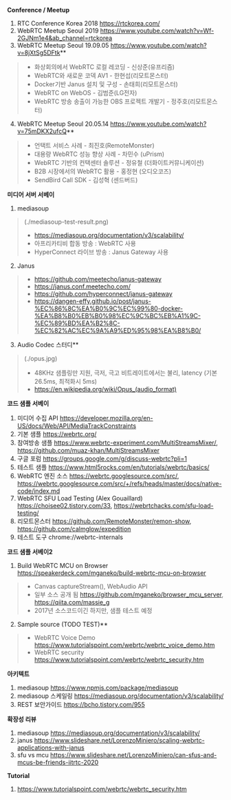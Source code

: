 **Conference / Meetup**
1. RTC Conference Korea 2018 https://rtckorea.com/
2. WebRTC Meetup Seoul 2019  https://www.youtube.com/watch?v=Wf-2GJNm1e4&ab_channel=rtckorea
3. WebRTC Meetup Seoul 19.09.05 https://www.youtube.com/watch?v=8jXtSg5DFtk**
> * 화상회의에서 WebRTC 로컬 레코딩 - 신상준(유프리즘)
> * WebRTC와 새로운 코덱 AV1 - 한현섭(리모트몬스터)
> * Docker기반 Janus 설치 및 구성 - 손태희(리모트몬스터)
> * WebRTC on WebOS - 김범준(LG전자)
> * WebRTC 방송 송출이 가능한 OBS 프로젝트 개발기 - 정주호(리모트몬스터)
4. WebRTC Meetup Seoul 20.05.14 https://www.youtube.com/watch?v=75mDKX2ufcQ**
> * 언택트 서비스 사례 - 최진호(RemoteMonster)
> * 대용량 WebRTC 성능 향상 사례 - 차민수 (uPrism)
> * WebRTC 기반의 컨택센터 솔루션 - 정유철 (더화이트커뮤니케이션)
> * B2B 시장에서의 WebRTC 활용 - 홍정현    (오디오코즈)
> * SendBird Call SDK - 김성혁 (센드버드)

**미디어 서버 서베이**
1. mediasoup
> (./mediasoup-test-result.png)
> * https://mediasoup.org/documentation/v3/scalability/
> * 아프리카티비 합동 방송 : WebRTC 사용
> * HyperConnect 라이브 방송 : Janus Gateway 사용
2. Janus
> * https://github.com/meetecho/janus-gateway
> * https://janus.conf.meetecho.com/
> * https://github.com/hyperconnect/janus-gateway
> * https://dangen-effy.github.io/post/janus-%EC%86%8C%EA%B0%9C%EC%99%80-docker-%EA%B8%B0%EB%B0%98%EC%9C%BC%EB%A1%9C-%EC%89%BD%EA%B2%8C-%EC%82%AC%EC%9A%A9%ED%95%98%EA%B8%B0/
3. Audio Codec 스터디**
> (./opus.jpg)
> * 48KHz 샘플링만 지원, 극저, 극고 비트레이트에서는 불리, latency (기본 26.5ms, 최적화시 5ms)
> * https://en.wikipedia.org/wiki/Opus_(audio_format)

**코드 샘플 서베이**
1. 미디어 수집 API https://developer.mozilla.org/en-US/docs/Web/API/MediaTrackConstraints
1. 기본 샘플 https://webrtc.org/
1. 참여방송 샘플 https://www.webrtc-experiment.com/MultiStreamsMixer/, https://github.com/muaz-khan/MultiStreamsMixer
1. 구글 포럼 https://groups.google.com/g/discuss-webrtc?pli=1
1. 테스트 샘플 https://www.html5rocks.com/en/tutorials/webrtc/basics/
1. WebRTC 엔진 소스 https://webrtc.googlesource.com/src/, https://webrtc.googlesource.com/src/+/refs/heads/master/docs/native-code/index.md
1. WebRTC SFU Load Testing (Alex Gouaillard) https://choisee02.tistory.com/33, https://webrtchacks.com/sfu-load-testing/
1. 리모트몬스터 https://github.com/RemoteMonster/remon-show, https://github.com/calmglow/expedition
1. 테스트 도구 chrome://webrtc-internals

**코드 샘플 서베이2**
1. Build WebRTC MCU on Browser https://speakerdeck.com/mganeko/build-webrtc-mcu-on-browser
> * Canvas captureStream(), WebAudio API
> * 일부 소스 공개 됨 https://github.com/mganeko/browser_mcu_server, https://qiita.com/massie_g
> * 2017년 소스코드이긴 하지만, 샘플 테스트 예정
2. Sample source (TODO TEST)**
> * WebRTC Voice Demo https://www.tutorialspoint.com/webrtc/webrtc_voice_demo.htm
> * WebRTC security https://www.tutorialspoint.com/webrtc/webrtc_security.htm

**아키텍트**
1. mediasoup https://www.npmjs.com/package/mediasoup
2. mediasoup  스케일링 https://mediasoup.org/documentation/v3/scalability/
3. REST 보안가이드 https://bcho.tistory.com/955

**확장성 리뷰**
1. mediasoup https://mediasoup.org/documentation/v3/scalability/
2. janus https://www.slideshare.net/LorenzoMiniero/scaling-webrtc-applications-with-janus
3. sfu vs mcu https://www.slideshare.net/LorenzoMiniero/can-sfus-and-mcus-be-friends-iitrtc-2020

**Tutorial**
1. https://www.tutorialspoint.com/webrtc/webrtc_security.htm
